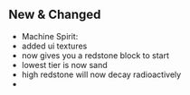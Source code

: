 ## New & Changed
- Machine Spirit:
 - added ui textures
 - now gives you a redstone block to start
 - lowest tier is now sand
 - high redstone will now decay radioactively
 - 

